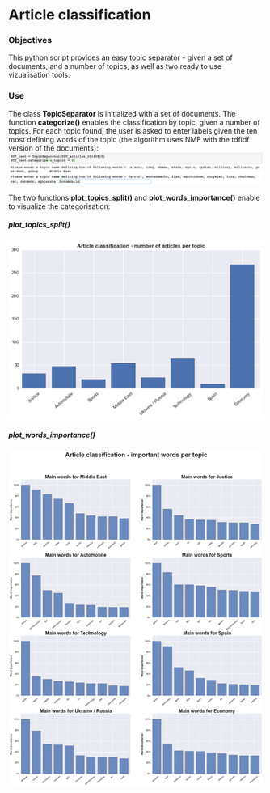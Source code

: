 # Article classification

### Objectives

This python script provides an easy topic separator - given a set of documents, and a number of topics, as well as two ready to use vizualisation tools.

### Use

The class **TopicSeparator** is initialized with a set of documents.
The function **categorize()** enables the classification by topic, given a number of topics. For each topic found, the user is asked to enter labels given the ten most defining words of the topic (the algorithm uses NMF with the tdfidf version of the documents):
![alt text](https://github.com/charlesdurand/articles_classification/blob/master/images/topic_definition.png)

The two functions **plot_topics_split()** and **plot_words_importance()** enable to visualize the categorisation:

##### plot_topics_split()
![alt text](https://github.com/charlesdurand/articles_classification/blob/master/images/topic_split.png)
    
##### plot_words_importance()
![alt text](https://github.com/charlesdurand/articles_classification/blob/master/images/word_importance.png)
